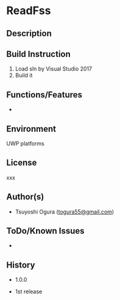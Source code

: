 # ReadFss
## Description
  
## Build Instruction
1. Load sln by Visual Studio 2017   
2. Build it   
## Functions/Features  
- 
## Environment
UWP platforms  
## License
xxx  
## Author(s)
* Tsuyoshi Ogura (togura55@gmail.com)  
## ToDo/Known Issues
*   
## History
* 1.0.0
 - 1st release
